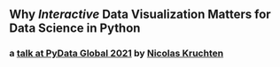 ## Why *Interactive* Data Visualization Matters for Data Science in Python
### a [talk at PyData Global 2021](https://pydata.org/global2021/schedule/presentation/118/why-interactive-data-visualization-matters-for-data-science-in-python/) by [Nicolas Kruchten](https://nicolas.kruchten.com/)

